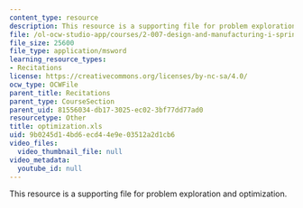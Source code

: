 ```yaml
---
content_type: resource
description: This resource is a supporting file for problem exploration and optimization.
file: /ol-ocw-studio-app/courses/2-007-design-and-manufacturing-i-spring-2009/9b0245d14bd6ecd44e9e03512a2d1cb6_optimization.xls
file_size: 25600
file_type: application/msword
learning_resource_types:
- Recitations
license: https://creativecommons.org/licenses/by-nc-sa/4.0/
ocw_type: OCWFile
parent_title: Recitations
parent_type: CourseSection
parent_uid: 81556034-db17-3025-ec02-3bf77dd77ad0
resourcetype: Other
title: optimization.xls
uid: 9b0245d1-4bd6-ecd4-4e9e-03512a2d1cb6
video_files:
  video_thumbnail_file: null
video_metadata:
  youtube_id: null
---
```

This resource is a supporting file for problem exploration and optimization.